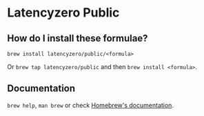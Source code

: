 # Latencyzero Public

## How do I install these formulae?

`brew install latencyzero/public/<formula>`

Or `brew tap latencyzero/public` and then `brew install <formula>`.

## Documentation

`brew help`, `man brew` or check [Homebrew's documentation](https://docs.brew.sh).

